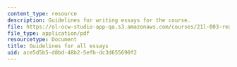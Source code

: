 ```yaml
---
content_type: resource
description: Guidelines for writing essays for the course.
file: https://ol-ocw-studio-app-qa.s3.amazonaws.com/courses/21l-003-reading-fiction-imaginary-journeys-fall-2015/ace5d5b5d8bd48b25efbdc3d655690f2_MIT21L_003F15_GuidelinesEs.pdf
file_type: application/pdf
resourcetype: Document
title: Guidelines for all essays
uid: ace5d5b5-d8bd-48b2-5efb-dc3d655690f2
---
```

